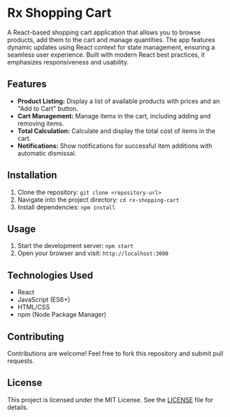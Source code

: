 # Rx Shopping Cart

A React-based shopping cart application that allows you to browse products, add them to the cart and manage quantities. The app features dynamic updates using React context for state management, ensuring a seamless user experience. Built with modern React best practices, it emphasizes responsiveness and usability.
## Features

- **Product Listing:** Display a list of available products with prices and an "Add to Cart" button.
- **Cart Management:** Manage items in the cart, including adding and removing items.
- **Total Calculation:** Calculate and display the total cost of items in the cart.
- **Notifications:** Show notifications for successful item additions with automatic dismissal.

## Installation

1. Clone the repository: `git clone <repository-url>`
2. Navigate into the project directory: `cd rx-shopping-cart`
3. Install dependencies: `npm install`

## Usage

1. Start the development server: `npm start`
2. Open your browser and visit: `http://localhost:3000`

## Technologies Used

- React
- JavaScript (ES6+)
- HTML/CSS
- npm (Node Package Manager)

## Contributing

Contributions are welcome! Feel free to fork this repository and submit pull requests.

## License

This project is licensed under the MIT License. See the [LICENSE](./LICENSE) file for details.
